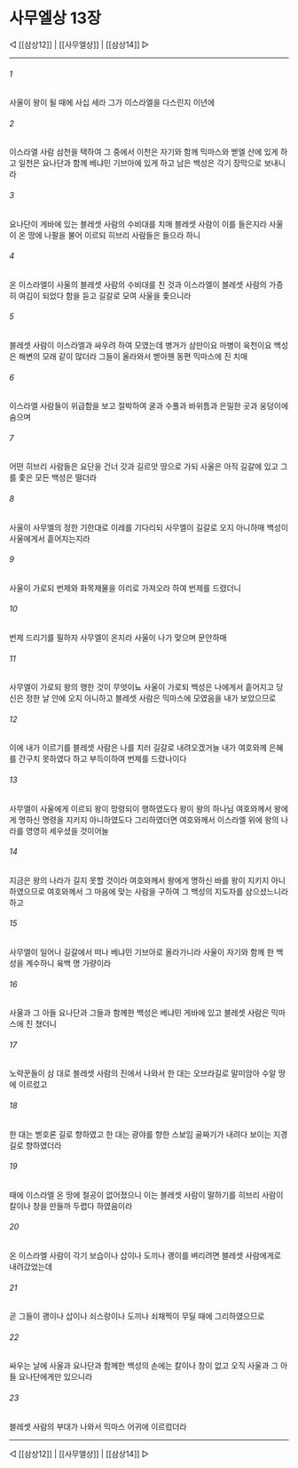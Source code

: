 # 사무엘상 13장

◁ [[삼상12]] | [[사무엘상]] | [[삼상14]] ▷
***

###### 1
사울이 왕이 될 때에 사십 세라 그가 이스라엘을 다스린지 이년에

###### 2
이스라엘 사람 삼천을 택하여 그 중에서 이천은 자기와 함께 믹마스와 벧엘 산에 있게 하고 일천은 요나단과 함께 베냐민 기브아에 있게 하고 남은 백성은 각기 장막으로 보내니라

###### 3
요나단이 게바에 있는 블레셋 사람의 수비대를 치매 블레셋 사람이 이를 들은지라 사울이 온 땅에 나팔을 불어 이르되 히브리 사람들은 들으라 하니

###### 4
온 이스라엘이 사울의 블레셋 사람의 수비대를 친 것과 이스라엘이 블레셋 사람의 가증히 여김이 되었다 함을 듣고 길갈로 모여 사울을 좇으니라

###### 5
블레셋 사람이 이스라엘과 싸우려 하여 모였는데 병거가 삼만이요 마병이 육천이요 백성은 해변의 모래 같이 많더라 그들이 올라와서 벧아웬 동편 믹마스에 진 치매

###### 6
이스라엘 사람들이 위급함을 보고 절박하여 굴과 수풀과 바위틈과 은밀한 곳과 웅덩이에 숨으며

###### 7
어떤 히브리 사람들은 요단을 건너 갓과 길르앗 땅으로 가되 사울은 아직 길갈에 있고 그를 좇은 모든 백성은 떨더라

###### 8
사울이 사무엘의 정한 기한대로 이레를 기다리되 사무엘이 길갈로 오지 아니하매 백성이 사울에게서 흩어지는지라

###### 9
사울이 가로되 번제와 화목제물을 이리로 가져오라 하여 번제를 드렸더니

###### 10
번제 드리기를 필하자 사무엘이 온지라 사울이 나가 맞으며 문안하매

###### 11
사무엘이 가로되 왕의 행한 것이 무엇이뇨 사울이 가로되 백성은 나에게서 흩어지고 당신은 정한 날 안에 오지 아니하고 블레셋 사람은 믹마스에 모였음을 내가 보았으므로

###### 12
이에 내가 이르기를 블레셋 사람은 나를 치러 길갈로 내려오겠거늘 내가 여호와께 은혜를 간구치 못하였다 하고 부득이하여 번제를 드렸나이다

###### 13
사무엘이 사울에게 이르되 왕이 망령되이 행하였도다 왕이 왕의 하나님 여호와께서 왕에게 명하신 명령을 지키지 아니하였도다 그리하였더면 여호와께서 이스라엘 위에 왕의 나라를 영영히 세우셨을 것이어늘

###### 14
지금은 왕의 나라가 길지 못할 것이라 여호와께서 왕에게 명하신 바를 왕이 지키지 아니하였으므로 여호와께서 그 마음에 맞는 사람을 구하여 그 백성의 지도자를 삼으셨느니라 하고

###### 15
사무엘이 일어나 길갈에서 떠나 베냐민 기브아로 올라가니라 사울이 자기와 함께 한 백성을 계수하니 육백 명 가량이라

###### 16
사울과 그 아들 요나단과 그들과 함께한 백성은 베냐민 게바에 있고 블레셋 사람은 믹마스에 진 쳤더니

###### 17
노략꾼들이 삼 대로 블레셋 사람의 진에서 나와서 한 대는 오브라길로 말미암아 수알 땅에 이르렀고

###### 18
한 대는 벧호론 길로 향하였고 한 대는 광야를 향한 스보임 골짜기가 내려다 보이는 지경 길로 향하였더라

###### 19
때에 이스라엘 온 땅에 철공이 없어졌으니 이는 블레셋 사람이 말하기를 히브리 사람이 칼이나 창을 만들까 두렵다 하였음이라

###### 20
온 이스라엘 사람이 각기 보습이나 삽이나 도끼나 괭이를 벼리려면 블레셋 사람에게로 내려갔었는데

###### 21
곧 그들이 괭이나 삽이나 쇠스랑이나 도끼나 쇠채찍이 무딜 때에 그리하였으므로

###### 22
싸우는 날에 사울과 요나단과 함께한 백성의 손에는 칼이나 창이 없고 오직 사울과 그 아들 요나단에게만 있으니라

###### 23
블레셋 사람의 부대가 나와서 믹마스 어귀에 이르렀더라

***
◁ [[삼상12]] | [[사무엘상]] | [[삼상14]] ▷